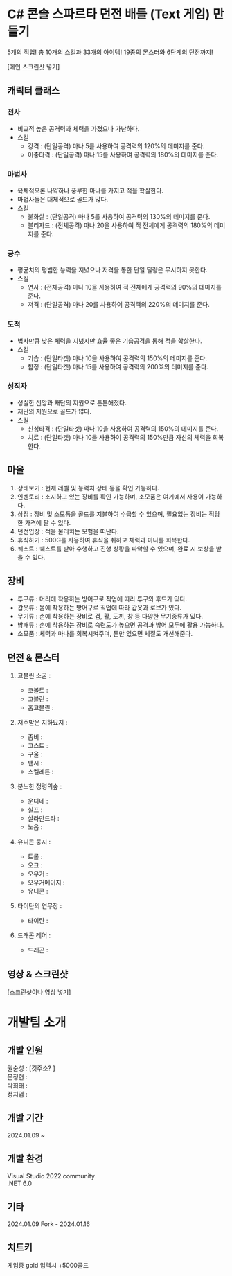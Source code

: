 # C# 콘솔 스파르타 던전 배틀 (Text 게임) 만들기
5개의 직업! 총 10개의 스킬과 33개의 아이템! 19종의 몬스터와 6단계의 던전까지!

[메인 스크린샷 넣기]

## 캐릭터 클래스

### 전사

- 비교적 높은 공격력과 체력을 가졌으나 가난하다.
- 스킬
  - 강격 : (단일공격) 마나 5를 사용하여 공격력의 120%의 데미지를 준다.
  - 이중타격 : (단일공격) 마나 15를 사용하여 공격력의 180%의 데미지를 준다.

### 마법사

- 육체적으론 나약하나 풍부한 마나를 가지고 적을 학살한다.
- 마법사들은 대체적으로 골드가 많다.
- 스킬
  - 불화살 : (단일공격) 마나 5를 사용하여 공격력의 130%의 데미지를 준다.
  - 블리자드 : (전체공격) 마나 20을 사용하여 적 전체에게 공격력의 180%의 데미지를 준다.

### 궁수

- 평균치의 평범한 능력을 지녔으나 저격을 통한 단일 딜량은 무시하지 못한다.
- 스킬
  - 연사 : (전체공격) 마나 10을 사용하여 적 전체에게 공격력의 90%의 데미지를 준다.
  - 저격 : (단일공격) 마나 20를 사용하여 공격력의 220%의 데미지를 준다.

### 도적

- 법사만큼 낮은 체력을 지녔지만 효율 좋은 기습공격을 통해 적을 학살한다.
- 스킬
  - 기습 : (단일타겟) 마나 10을 사용하여 공격력의 150%의 데미지를 준다.
  - 함정 : (단일타겟) 마나 15를 사용하여 공격력의 200%의 데미지를 준다.

### 성직자

- 성실한 신앙과 재단의 지원으로 튼튼해졌다.
- 재단의 지원으로 골드가 많다.
- 스킬
  - 신성타격 : (단일타겟) 마나 10을 사용하여 공격력의 150%의 데미지를 준다.
  - 치료 : (단일타겟) 마나 10을 사용하여 공격력의 150%만큼 자신의 체력을 회복한다.

## 마을

1. 상태보기 : 현재 레벨 및 능력치 상태 등을 확인 가능하다.
2. 인벤토리 : 소지하고 있는 장비를 확인 가능하며, 소모품은 여기에서 사용이 가능하다.
3. 상점 : 장비 및 소모품을 골드를 지불하여 수급할 수 있으며, 필요없는 장비는 적당한 가격에 팔 수 있다.
4. 던전입장 : 적을 물리치는 모험을 떠난다.
5. 휴식하기 : 500G를 사용하여 휴식을 취하고 체력과 마나를 회복한다.
6. 퀘스트 : 퀘스트를 받아 수행하고 진행 상황을 파악할 수 있으며, 완료 시 보상을 받을 수 있다.

## 장비

- 투구류 : 머리에 착용하는 방어구로 직업에 따라 투구와 후드가 있다.
- 갑옷류 : 몸에 착용하는 방어구로 직업에 따라 갑옷과 로브가 있다.
- 무기류 : 손에 착용하는 장비로 검, 활, 도끼, 창 등 다양한 무기종류가 있다.
- 방패류 : 손에 착용하는 장비로 숙련도가 높으면 공격과 방어 모두에 활용 가능하다.
- 소모품 : 체력과 마나를 회복시켜주며, 돈만 있으면 체질도 개선해준다.

## 던전 & 몬스터

1. 고블린 소굴 :

   - 코볼트 :
   - 고블린 :
   - 홉고블린 :

2. 저주받은 지하묘지 :

   - 좀비 :
   - 고스트 :
   - 구울 :
   - 밴시 :
   - 스켈레톤 :

3. 분노한 정령의숲 :

   - 운디네 :
   - 실프 :
   - 살라만드라 :
   - 노움 :

4. 유니콘 둥지 :

   - 트롤 :
   - 오크 :
   - 오우거 :
   - 오우거메이지 :
   - 유니콘 :

5. 타이탄의 연무장 :

   - 타이탄 :

6. 드래곤 레어 :
   - 드래곤 :

## 영상 & 스크린샷

[스크린샷이나 영상 넣기]

# 개발팀 소개

## 개발 인원

권순성 : [깃주소? ]  
문정현 :  
박희태 :  
정지엽 :

## 개발 기간

2024.01.09 ~

## 개발 환경

Visual Studio 2022 community  
.NET 6.0

## 기타

2024.01.09 Fork - 2024.01.16

## 치트키

게임중 gold 입력시 +5000골드
